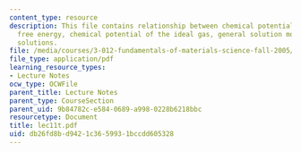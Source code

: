 ```yaml
---
content_type: resource
description: This file contains relationship between chemical potential and gibbs
  free energy, chemical potential of the ideal gas, general solution model and ideal
  solutions.
file: /media/courses/3-012-fundamentals-of-materials-science-fall-2005/db26fd8bd9421c3659931bccdd605328_lec11t.pdf
file_type: application/pdf
learning_resource_types:
- Lecture Notes
ocw_type: OCWFile
parent_title: Lecture Notes
parent_type: CourseSection
parent_uid: 9b84782c-e584-0689-a998-0228b6218bbc
resourcetype: Document
title: lec11t.pdf
uid: db26fd8b-d942-1c36-5993-1bccdd605328
---
```

